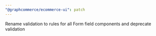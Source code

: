```yaml
---
"@graphcommerce/ecommerce-ui": patch
---
```


Rename validation to rules for all Form field components and deprecate validation
